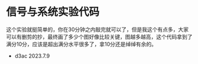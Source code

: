 # 信号与系统实验代码

这个实验就挺简单的，你在30分钟之内敲完就可以了，但是我这个有点多，大家可以有删剪的抄，最终画了多少个图好像比较关键，图越多越高，这个代码拿到了满分10分，应该是超出满分水平很多了，拿10分还是绰绰有余的。

- d3ac 2023.7.9
